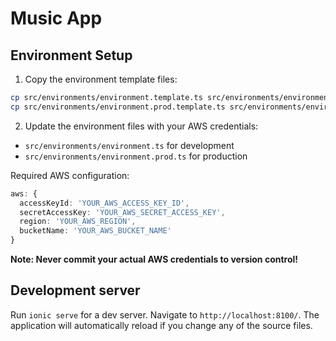 # Music App

## Environment Setup

1. Copy the environment template files:
```bash
cp src/environments/environment.template.ts src/environments/environment.ts
cp src/environments/environment.prod.template.ts src/environments/environment.prod.ts
```

2. Update the environment files with your AWS credentials:
- `src/environments/environment.ts` for development
- `src/environments/environment.prod.ts` for production

Required AWS configuration:
```typescript
aws: {
  accessKeyId: 'YOUR_AWS_ACCESS_KEY_ID',
  secretAccessKey: 'YOUR_AWS_SECRET_ACCESS_KEY',
  region: 'YOUR_AWS_REGION',
  bucketName: 'YOUR_AWS_BUCKET_NAME'
}
```

**Note: Never commit your actual AWS credentials to version control!**

## Development server

Run `ionic serve` for a dev server. Navigate to `http://localhost:8100/`. The application will automatically reload if you change any of the source files. 